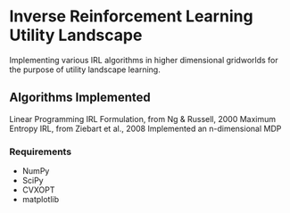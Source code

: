 # Inverse Reinforcement Learning Utility Landscape

Implementing various IRL algorithms in higher dimensional gridworlds for the purpose of utility landscape learning. 

## Algorithms Implemented

Linear Programming IRL Formulation, from Ng & Russell, 2000
Maximum Entropy IRL, from Ziebart et al., 2008
Implemented an n-dimensional MDP

### Requirements
- NumPy
- SciPy
- CVXOPT
- matplotlib


